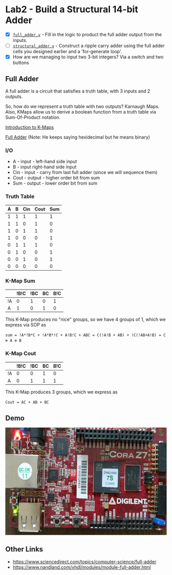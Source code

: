 # Lab2 - Build a Structural 14-bit Adder

- [x] [`full_adder.v`](lab2.srcs/sources_1/new/full_adder.v) - Fill in the logic to product the full adder output from the inputs.
- [ ] [`structural_adder.v`](lab2.srcs/sources_1/new/structural_adder.v) - Construct a ripple carry adder using the full adder cells you designed earlier and a 'for-generate loop'.
- [x] How are we managing to input two 3-bit integers? Via a switch and two buttons

## Full Adder

A full adder is a circuit that satisfies a truth table, with 3 inputs and 2 outputs.

So, how do we represent a truth table with two outputs? Karnaugh Maps. Also, KMaps allow us to derive a boolean function from a truth table via Sum-Of-Product notation.

[Introduction to K-Maps](https://www.youtube.com/watch?v=3vkMgTmieZI)

[Full Adder](https://www.youtube.com/watch?v=F-2C59sTl6w) (Note: He keeps saying hexidecimal but he means binary)

### I/O

- A - input - left-hand side input
- B - input right-hand side input
- Cin - input - carry from last full adder (since we will sequence them)
- Cout - output - higher order bit from sum
- Sum - output - lower order bit from sum

### Truth Table

| A | B | Cin | Cout | Sum |
|---|---|-----|------|-----|
| 1 | 1 | 1   | 1    | 1   |
| 1 | 1 | 0   | 1    | 0   |
| 1 | 0 | 1   | 1    | 0   |
| 1 | 0 | 0   | 0    | 1   |
| 0 | 1 | 1   | 1    | 0   |
| 0 | 1 | 0   | 0    | 1   |
| 0 | 0 | 1   | 0    | 1   |
| 0 | 0 | 0   | 0    | 0   |


### K-Map Sum

|    | !B!C | !BC | BC | B!C |
|----|------|-----|----|-----|
| !A | 0    | 1   | 0  | 1   |
| A  | 1    | 0   | 1  | 0   |

This K-Map produces no "nice" groups, so we have 4 groups of 1, which we express via SOP as

`sum = !A*!B*C + !A*B*!C + A!B!C + ABC = C(!A!B + AB) + !C(!AB+A!B) = C ⊗ A ⊗ B`

### K-Map Cout

|    | !B!C | !BC | BC | B!C |
|----|------|-----|----|-----|
| !A | 0    | 0   | 1  | 0   |
| A  | 0    | 1   | 1  | 1   |

This K-Map produces 3 groups, which we express as

`Cout = AC + AB + BC`

## Demo

![Full Adder](assets/2bitadder2.mp4.gif)

## Other Links

- <https://www.sciencedirect.com/topics/computer-science/full-adder>
- <https://www.nandland.com/vhdl/modules/module-full-adder.html>
